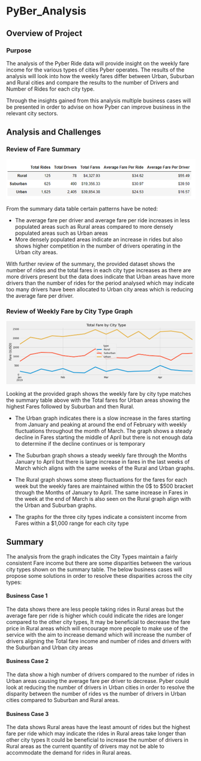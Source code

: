# PyBer_Analysis

## Overview of Project

### Purpose

The analysis of the Pyber Ride data will provide insight on the weekly fare income for the various types of cities Pyber operates.
The results of the analysis will look into how the weekly fares differ between Urban, Suburban and Rural cities and compare the results to the number
of Drivers and Number of Rides for each city type.

Through the insights gained from this analysis multiple business cases will be presented in order to advise on how Pyber can improve
business in the relevant city sectors.

## Analysis and Challenges

### Review of Fare Summary

![Summary Table](/analysis/PyBer_summary.PNG)

From the summary data table certain patterns have be noted:
 - The average fare per driver and average fare per ride increases in less populated areas such as Rural areas compared to more densely populated areas such as Urban areas
 - More densely populated areas indicate an increase in rides but also shows higher competition in the number of drivers operating in the Urban city areas.

With further review of the summary, the provided dataset shows the number of rides and the total fares in each city type increases as there are more drivers present
but the data does indicate that Urban areas have more drivers than the number of rides for the period analysed which may indicate too many drivers have been 
allocated to Urban city areas which is reducing the average fare per driver.


### Review of Weekly Fare by City Type Graph

![Total Fare by City Type Graph](/analysis/PyBer_fare_summary.png)

Looking at the provided graph shows the weekly fare by city type matches the summary table above with the Total fares for Urban areas showing the highest Fares followed by Suburban and then Rural.
 - The Urban graph indicates there is a slow increase in the fares starting from January and peaking at around the end of February with weekly fluctuations throughout the month of March.
 The graph shows a steady decline in Fares starting the middle of April but there is not enough data to determine if the decline continues or is temporary
 
 - The Suburban graph shows a steady weekly fare through the Months January to April but there is large increase in fares in the last weeks of March
	which aligns with the same weeks of the Rural and Urban graphs.
	
 - The Rural graph shows some steep fluctuations for the fares for each week but the weekly fares are maintained within the 0$ to $500 bracket through the Months of January to April.
	The same increase in Fares in the week at the end of March is also seen on the Rural graph align with the Urban and Suburban graphs.
	
 - The graphs for the three city types indicate a consistent income from Fares within a $1,000 range for each city type

## Summary

The analysis from the graph indicates the City Types maintain a fairly consistent Fare income but there are some disparities between the various city types shown on the summary table.
The below business cases will propose some solutions in order to resolve these disparities across the city types:

#### Business Case 1
The data shows there are less people taking rides in Rural areas but the average fare per ride is higher which could indicate the rides are longer compared to the other city types,
It may be beneficial to decrease the fare price in Rural areas which will encourage more people to make use of the service with the aim to increase demand which will increase the number of drivers
aligning the Total fare income and number of rides and drivers with the Suburban and Urban city areas

#### Business Case 2
The data show a high number of drivers compared to the number of rides in Urban areas causing the average fare per driver to decrease. Pyber could look at reducing the number of drivers in Urban cities
in order to resolve the disparity between the number of rides vs the number of drivers in Urban cities compared to Suburban and Rural areas.

#### Business Case 3
The data shows Rural areas have the least amount of rides but the highest fare per ride which may indicate the rides in Rural areas take longer than other city types
It could be beneficial to increase the number of drivers in Rural areas as the current quantity of drivers may not be able to accommodate the demand for rides in Rural areas.